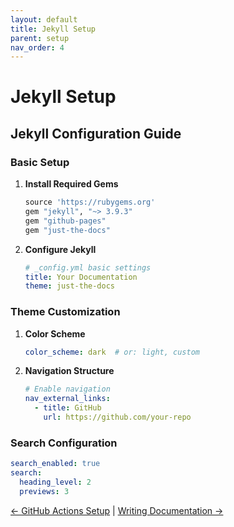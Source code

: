 ```yaml
---
layout: default
title: Jekyll Setup
parent: setup
nav_order: 4
---
```


# Jekyll Setup
<!-- jekyll-setup.md -->

## Jekyll Configuration Guide

### Basic Setup

1. **Install Required Gems**
   ```ruby
   source 'https://rubygems.org'
   gem "jekyll", "~> 3.9.3"
   gem "github-pages"
   gem "just-the-docs"
   ```

2. **Configure Jekyll**
   ```yaml
   # _config.yml basic settings
   title: Your Documentation
   theme: just-the-docs
   ```

### Theme Customization

1. **Color Scheme**
   ```yaml
   color_scheme: dark  # or: light, custom
   ```

2. **Navigation Structure**
   ```yaml
   # Enable navigation
   nav_external_links:
     - title: GitHub
       url: https://github.com/your-repo
   ```

### Search Configuration

```yaml
search_enabled: true
search:
  heading_level: 2
  previews: 3
```

[← GitHub Actions Setup](github-actions-setup.md) | [Writing Documentation →](writing-docs.md)
